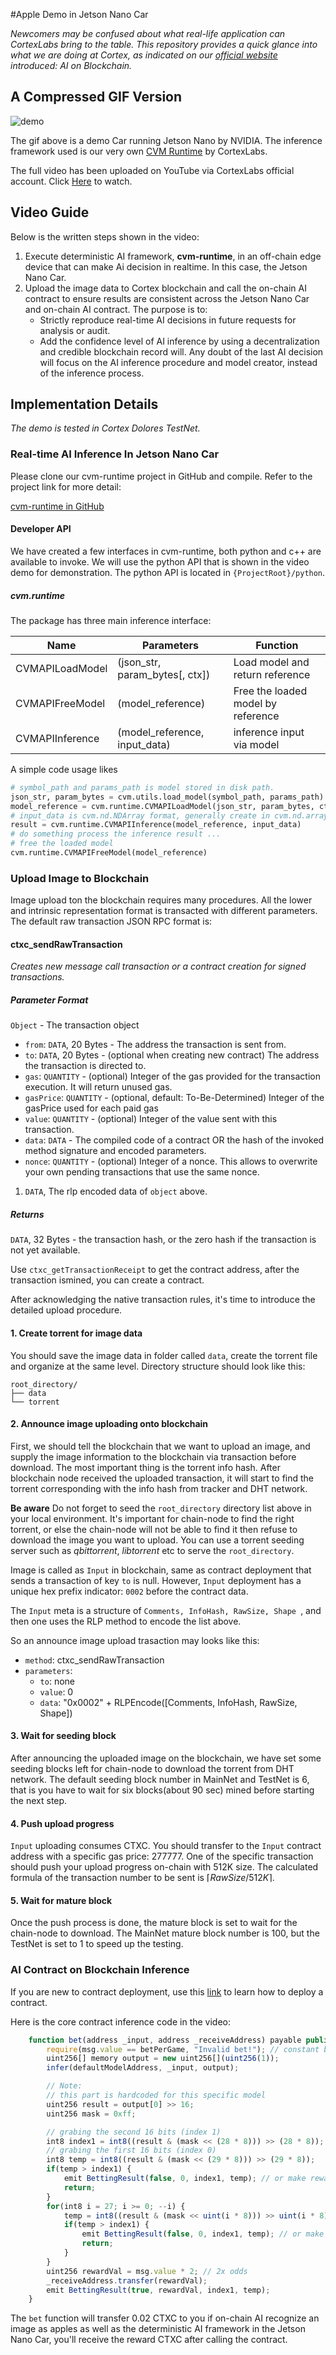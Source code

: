 
#Apple Demo in Jetson Nano Car

*Newcomers may be confused about what real-life application can CortexLabs bring to the table. This repository provides a quick glance into what we are doing at Cortex, as indicated on our [official website](www.cortexlabs.ai) introduced: AI on Blockchain.*

## A Compressed GIF Version

![demo](cvm/demo/demo.gif)



The gif above is a demo Car running Jetson Nano by NVIDIA. The inference framework used is our very own [CVM Runtime](https://github.com/CortexFoundation/cvm-runtime) by CortexLabs.

The full video has been uploaded on YouTube via CortexLabs official account. Click [Here](https://youtu.be/88c-446s9JE) to watch.

## Video Guide

Below is the written steps shown in the video:

1. Execute deterministic AI framework, **cvm-runtime**, in an off-chain edge device that can make Ai decision in realtime. In this case, the Jetson Nano Car.
2. Upload the image data to Cortex blockchain and call the on-chain AI contract to ensure results are consistent across the Jetson Nano Car and on-chain AI contract.
The purpose is to:
   - Strictly reproduce real-time AI decisions in future requests for analysis or audit.
   - Add the confidence level of AI inference by using a decentralization and credible blockchain record will. Any doubt of the last AI decision will focus on the AI inference procedure and model creator, instead of the inference process.

## Implementation Details

*The demo is tested in Cortex Dolores TestNet.*

### Real-time AI Inference In Jetson Nano Car

Please clone our cvm-runtime project in GitHub and compile. Refer to the project link for more detail:

[cvm-runtime in GitHub](https://github.com/CortexFoundation/cvm-runtime)

#### Developer API

We have created a few interfaces in cvm-runtime, both python and c++ are available to invoke. We will use the python API that is shown in the video demo for demonstration. The python API is located in `{ProjectRoot}/python`.

##### cvm.runtime

The package has three main inference interface: 

| Name            | Parameters                     | Function                           |
| --------------- | ------------------------------ | ---------------------------------- |
| CVMAPILoadModel | (json_str, param_bytes[, ctx]) | Load model and return reference    |
| CVMAPIFreeModel | (model_reference)              | Free the loaded model by reference |
| CVMAPIInference | (model_reference, input_data)  | inference input via model          |

A simple code usage likes

```python
# symbol_path and params_path is model stored in disk path.
json_str, param_bytes = cvm.utils.load_model(symbol_path, params_path)
model_reference = cvm.runtime.CVMAPILoadModel(json_str, param_bytes, ctx=cvm.gpu())
# input_data is cvm.nd.NDArray format, generally create in cvm.nd.array(numpy_data)
result = cvm.runtime.CVMAPIInference(model_reference, input_data)
# do something process the inference result ...
# free the loaded model
cvm.runtime.CVMAPIFreeModel(model_reference)
```

### Upload Image to Blockchain

Image upload ton the blockchain requires many procedures. All the lower and intrinsic representation format is transacted with different parameters. The default raw transaction JSON RPC format is:

#### ctxc_sendRawTransaction

*Creates new message call transaction or a contract creation for signed transactions.*

##### Parameter Format

`Object` - The transaction object

- `from`: `DATA`, 20 Bytes - The address the transaction is sent from.
- `to`: `DATA`, 20 Bytes - (optional when creating new contract) The address the transaction is directed to.
- `gas`: `QUANTITY` - (optional) Integer of the gas provided for the transaction execution. It will return unused gas.
- `gasPrice`: `QUANTITY` - (optional, default: To-Be-Determined) Integer of the gasPrice used for each paid gas
- `value`: `QUANTITY` - (optional) Integer of the value sent with this transaction.
- `data`: `DATA` - The compiled code of a contract OR the hash of the invoked method signature and encoded parameters.
- `nonce`: `QUANTITY` - (optional) Integer of a nonce. This allows to overwrite your own pending transactions that use the same nonce.

1. `DATA`, The rlp encoded data of `object` above. 

##### Returns

`DATA`, 32 Bytes - the transaction hash, or the zero hash if the transaction is not yet available.

Use `ctxc_getTransactionReceipt` to get the contract address, after the transaction ismined, you can create a contract.

After acknowledging the native transaction rules, it's time to introduce the detailed upload procedure.

#### 1. Create torrent for image data

You should save the image data in folder called `data`, create the torrent file and organize at the same level. Directory structure should look like this:

```
root_directory/
├── data
└── torrent
```

#### 2. Announce image uploading onto blockchain

First, we should tell the blockchain that we want to upload an image, and supply the image information to the blockchain via transaction before download. The most important thing is the torrent info hash. After blockchain node received the uploaded transaction, it will start to find the torrent corresponding with the info hash from tracker and DHT network. 

**Be aware** Do not forget to seed the `root_directory` directory list above in your local environment. It's important for chain-node to find the right torrent, or else the chain-node will not be able to find it then refuse to download the image you want to upload. You can use a torrent seeding server such as *qbittorrent*, *libtorrent* etc to serve the `root_directory`.

Image is called as `Input` in blockchain, same as contract deployment that sends a transaction of key `to` is null. However, `Input` deployment has a unique hex prefix indicator: `0002` before the contract data.

The `Input` meta is a structure of `Comments, InfoHash, RawSize, Shape `, and then one uses the RLP method to encode the list above. 

So an announce image upload trasaction may looks like this:

- `method`: ctxc_sendRawTransaction
- `parameters`: 
  - `to`: none
  - `value`: 0
  - `data`: "0x0002" + RLPEncode([Comments, InfoHash, RawSize, Shape])

#### 3. Wait for seeding block

After announcing the uploaded image on the blockchain, we have set some seeding blocks left for chain-node to download the torrent from DHT network. The default seeding block number in MainNet and TestNet is 6, that is you have to wait for six blocks(about 90 sec) mined before starting the next step.

#### 4. Push upload progress

`Input` uploading consumes CTXC. You should transfer to the `Input` contract address with a specific gas price: 277777. One of the specific transaction should push your upload progress on-chain with 512K size. The calculated formula of the transaction number to be sent is $\lceil RawSize / 512K \rceil$.

#### 5. Wait for mature block

Once the push process is done, the mature block is set to wait for the chain-node to download. The MainNet mature block number is 100, but the TestNet is set to 1 to speed up the testing. 

### AI Contract on Blockchain Inference

If you are new to contract deployment, use this [link](ai-contracts.md) to learn how to deploy a contract.

Here is the core contract inference code in the video: 

```javascript
    function bet(address _input, address _receiveAddress) payable public {
        require(msg.value == betPerGame, "Invalid bet!"); // constant betting amount
        uint256[] memory output = new uint256[](uint256(1));
        infer(defaultModelAddress, _input, output);

        // Note:
        // this part is hardcoded for this specific model
        uint256 result = output[0] >> 16;
        uint256 mask = 0xff;

        // grabing the second 16 bits (index 1)
        int8 index1 = int8((result & (mask << (28 * 8))) >> (28 * 8));
        // grabing the first 16 bits (index 0)
        int8 temp = int8((result & (mask << (29 * 8))) >> (29 * 8));
        if(temp > index1) {
            emit BettingResult(false, 0, index1, temp); // or make reward negative
            return;
        }
        for(int8 i = 27; i >= 0; --i) {
            temp = int8((result & (mask << uint(i * 8))) >> uint(i * 8));
            if(temp > index1) {
                emit BettingResult(false, 0, index1, temp); // or make reward negative
                return;
            }
        }
        uint256 rewardVal = msg.value * 2; // 2x odds
        _receiveAddress.transfer(rewardVal);
        emit BettingResult(true, rewardVal, index1, temp);
    }
```

The `bet` function will transfer 0.02 CTXC to you if on-chain AI recognize an image as apples as well as the deterministic AI framework in the Jetson Nano Car, you'll receive the reward CTXC after calling the contract.
